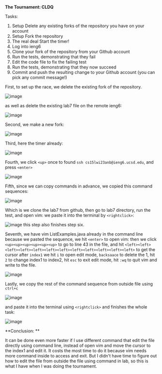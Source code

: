 **The Tournament: CLDQ**

Tasks: 
1. Setup Delete any existing forks of the repository you have on your account
2. Setup Fork the repository
3. The real deal Start the timer!
4. Log into ieng6
5. Clone your fork of the repository from your Github account
6. Run the tests, demonstrating that they fail
7. Edit the code file to fix the failing test
8. Run the tests, demonstrating that they now succeed
9. Commit and push the resulting change to your Github account (you can pick any commit message!)


First, to set up the race, we delete the existing fork of the repository.

![image](https://user-images.githubusercontent.com/71479254/221697296-a0593139-de25-45e5-910d-155044a1ce1b.png)

as well as delete the existing lab7 file on the remote ieng6:

![image](https://user-images.githubusercontent.com/71479254/221697690-279765f5-d8c3-447d-8f15-f39d0682ce6f.png)

Second, we make a new fork:

![image](https://user-images.githubusercontent.com/71479254/221697968-a8f7fc16-cd35-4ec5-b1de-5749713f6049.png)

Third, here the timer already: 

![image](https://user-images.githubusercontent.com/71479254/221698242-2f7809ee-9c74-4ef7-97a2-5c571273b857.png)

Fourth, we click `<up>` once to found `ssh cs15lwi23anb@ieng6.ucsd.edu`, and press `<enter>`

![image](https://user-images.githubusercontent.com/71479254/221699468-c683674d-5d4f-4b3a-8830-7a1f06d871b6.png)

Fifth, since we can copy commands in advance, we copied this command sequences: 

![image](https://user-images.githubusercontent.com/71479254/221699711-d9866702-1b91-4efb-830f-9b58e39e2660.png)

Which is we clone the lab7 from github, then go to lab7 directory, run the test, and open vim:
we paste it into the terminal by `<rightclick>`:

![image](https://user-images.githubusercontent.com/71479254/221700221-a466e0c5-da62-492a-8e64-e94796610138.png)
this step also finishes step six.

Seventh, we have vim ListExamples.java already in the command line because we pasted the sequence, we hit `<enter>` to open vim:
then we click `<up><up><up><up><up><up>` to go to line 43 in the file, and hit `<left><left><left><left><left><left><left><left><left><left><left><left>` to get the cursor after `index1`
we hit `i` to open edit mode, `backsaace` to delete the 1, hit `2` to change index1 to index2, hit `esc` to exit edit mode, hit `:wq` to quit vim and write to the file.

![image](https://user-images.githubusercontent.com/71479254/221701766-7e0a27e8-6fd4-4ee0-90d5-8245615df75e.png)

Lastly, we copy the rest of the command sequence from outside file using `ctrl+c` 

![image](https://user-images.githubusercontent.com/71479254/221701984-2a33adea-9c3a-4ba1-91e8-d444a35f2046.png)

and paste it into the terminal using `<rightclick>` and finishes the whole task:

![image](https://user-images.githubusercontent.com/71479254/221702696-dabd87a8-1c09-4675-8087-2779be12a1bb.png)

**Conclusion: **

It can be done even more faster if I use different command that edit the file directly using command line, instead of open vim and move the cursor to the index1 and edit it. 
It costs the most time to do it because vim needs more command inside to access and exit. But I didn't have time to figure out how to edit the file from outside the file using command in lab, so this is what I have when I was doing the tournament.

